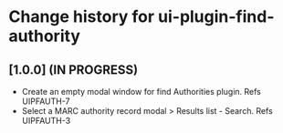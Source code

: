 # Change history for ui-plugin-find-authority

## [1.0.0] (IN PROGRESS)

* Create an empty modal window for find Authorities plugin. Refs UIPFAUTH-7
* Select a MARC authority record modal > Results list - Search. Refs UIPFAUTH-3
